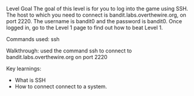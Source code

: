 Level Goal
The goal of this level is for you to log into the game using SSH. The host to which you need to connect is bandit.labs.overthewire.org, on port 2220. The username is bandit0 and the password is bandit0. Once logged in, go to the Level 1 page to find out how to beat Level 1.

Commands used: 
ssh

Walkthrough:
used the command ssh to connect to bandit.labs.overthewire.org on port 2220 

Key learnings:
- What is SSH
- How to connect connect to a system.

